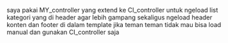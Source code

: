 saya pakai MY_controller yang extend ke CI_controller untuk ngeload list kategori yang di header agar lebih gampang 
sekaligus ngeload header konten dan footer di dalam template
jika teman teman tidak mau bisa load manual dan gunakan CI_controller saja

